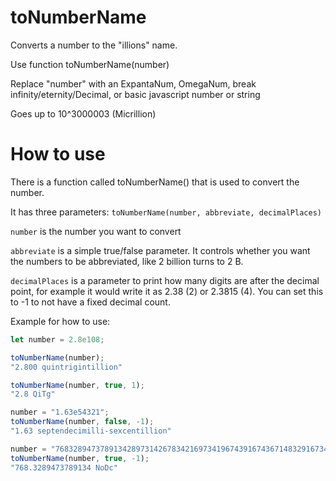 # toNumberName
Converts a number to the "illions" name.

Use function toNumberName(number)

Replace "number" with an ExpantaNum, OmegaNum, break infinity/eternity/Decimal, or basic javascript number or string

Goes up to 10^3000003 (Micrillion)

# How to use

There is a function called toNumberName() that is used to convert the number.

It has three parameters: `toNumberName(number, abbreviate, decimalPlaces)`

`number` is the number you want to convert

`abbreviate` is a simple true/false parameter. It controls whether you want the numbers to be abbreviated, like 2 billion turns to 2 B.

`decimalPlaces` is a parameter to print how many digits are after the decimal point, for example it would write it as 2.38 (2) or 2.3815 (4). You can set this to -1 to not have a fixed decimal count.

Example for how to use:

```js
let number = 2.8e108;

toNumberName(number);
"2.800 quintrigintillion"

toNumberName(number, true, 1);
"2.8 QiTg"

number = "1.63e54321";
toNumberName(number, false, -1);
"1.63 septendecimilli-sexcentillion"

number = "768328947378913428973142678342169734196743916743671483291673428"
toNumberName(number, true, -1);
"768.3289473789134 NoDc"
```
